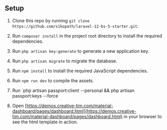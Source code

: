 ## Setup

1. Clone this repo by running `git clone https://github.com/s1kopath/laravel-12-bs-5-starter.git`.
2. Run `composer install` in the project root directory to install the required dependencies.
3. Run `php artisan key:generate` to generate a new application key.
4. Run `php artisan migrate` to migrate the database.
5. Run `npm install` to install the required JavaScript dependencies.
6. Run `npm run dev` to compile the assets.
7. Run `php artisan passport:client --personal && php artisan passport:keys --force

8. Open [https://demos.creative-tim.com/material-dashboard/pages/dashboard.html](https://demos.creative-tim.com/material-dashboard/pages/dashboard.html) in your browser to see the html template in action.
